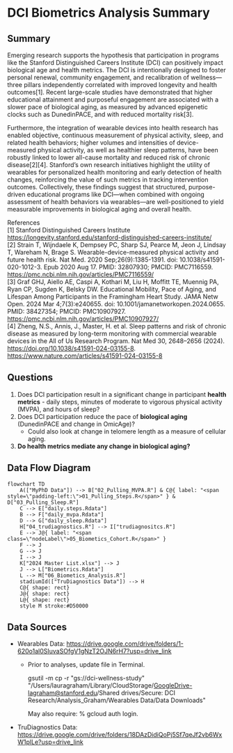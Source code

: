 # DCI Biometrics Analysis Summary

## Summary
Emerging research supports the hypothesis that participation in programs like the Stanford Distinguished Careers Institute (DCI) can positively impact biological age and health metrics. The DCI is intentionally designed to foster personal renewal, community engagement, and recalibration of wellness—three pillars independently correlated with improved longevity and health outcomes[1]. Recent large-scale studies have demonstrated that higher educational attainment and purposeful engagement are associated with a slower pace of biological aging, as measured by advanced epigenetic clocks such as DunedinPACE, and with reduced mortality risk[3].  

Furthermore, the integration of wearable devices into health research has enabled objective, continuous measurement of physical activity, sleep, and related health behaviors; higher volumes and intensities of device-measured physical activity, as well as healthier sleep patterns, have been robustly linked to lower all-cause mortality and reduced risk of chronic disease[2][4]. Stanford’s own research initiatives highlight the utility of wearables for personalized health monitoring and early detection of health changes, reinforcing the value of such metrics in tracking intervention outcomes. Collectively, these findings suggest that structured, purpose-driven educational programs like DCI—when combined with ongoing assessment of health behaviors via wearables—are well-positioned to yield measurable improvements in biological aging and overall health.

References  
[1] Stanford Distinguished Careers Institute https://longevity.stanford.edu/stanford-distinguished-careers-institute/  
[2] Strain T, Wijndaele K, Dempsey PC, Sharp SJ, Pearce M, Jeon J, Lindsay T, Wareham N, Brage S. Wearable-device-measured physical activity and future health risk. Nat Med. 2020 Sep;26(9):1385-1391. doi: 10.1038/s41591-020-1012-3. Epub 2020 Aug 17. PMID: 32807930; PMCID: PMC7116559. https://pmc.ncbi.nlm.nih.gov/articles/PMC7116559/  
[3] Graf GHJ, Aiello AE, Caspi A, Kothari M, Liu H, Moffitt TE, Muennig PA, Ryan CP, Sugden K, Belsky DW. Educational Mobility, Pace of Aging, and Lifespan Among Participants in the Framingham Heart Study. JAMA Netw Open. 2024 Mar 4;7(3):e240655. doi: 10.1001/jamanetworkopen.2024.0655. PMID: 38427354; PMCID: PMC10907927. https://pmc.ncbi.nlm.nih.gov/articles/PMC10907927/  
[4] Zheng, N.S., Annis, J., Master, H. et al. Sleep patterns and risk of chronic disease as measured by long-term monitoring with commercial wearable devices in the All of Us Research Program. Nat Med 30, 2648–2656 (2024). https://doi.org/10.1038/s41591-024-03155-8. https://www.nature.com/articles/s41591-024-03155-8  

## Questions
1. Does DCI participation result in a significant change in participant **health metrics** - daily steps, minutes of moderate to vigorous physical activity (MVPA), and hours of sleep?
2. Does DCI participation reduce the pace of **biological aging** (DunedinPACE and change in OmicAge)?
   - Could also look at change in telomere length as a measure of cellular aging.
3. **Do health metrics mediate any change in biological aging?**

## Data Flow Diagram

```mermaid
flowchart TD
    A(["MyPhD Data"]) --> B["02_Pulling_MVPA.R"] & C@{ label: "<span style=\"padding-left:\">01_Pulling_Steps.R</span>" } & D["03_Pulling_Sleep.R"]
    C --> E["daily.steps.Rdata"]
    B --> F["daily_mvpa.Rdata"]
    D --> G["daily_sleep.Rdata"]
    H["04_trudiagnostics.R"] --> I["trudiagnositcs.R"]
    E --> J@{ label: "<span class=\"nodeLabel\">05_Biometics_Cohort.R</span>" }
    F --> J
    G --> J
    I --> J
    K["2024 Master List.xlsx"] --> J
    J --> L["Biometrics.Rdata"]
    L --> M["06_Biometics_Analysis.R"]
    stadiumId(["TruDiagnostics Data"]) --> H
    C@{ shape: rect}
    J@{ shape: rect}
    L@{ shape: rect}
    style M stroke:#D50000

```
## Data Sources

- Wearables Data: https://drive.google.com/drive/folders/1-620o1al0SIuvaSOfgV1gNzT2OJN6rH7?usp=drive_link
  - Prior to analyses, update file in Terminal.
    
      gsutil -m cp -r "gs://dci-wellness-study" "/Users/lauragraham/Library/CloudStorage/GoogleDrive-lagraham@stanford.edu/Shared drives/Secure: DCI Research/Analysis_Graham/Wearables Data/Data Downloads"
    
      May also require: % gcloud auth login. 

- TruDiagnostics Data: https://drive.google.com/drive/folders/18DAzDidiQoPj5Sf7qeJf2vb6WxW1plLe?usp=drive_link
